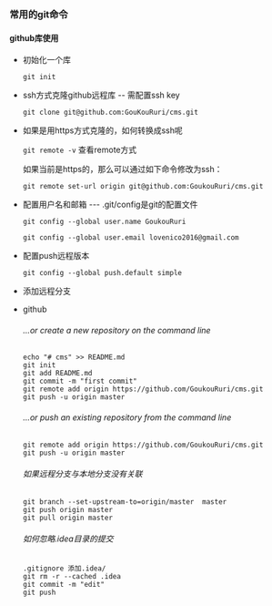 ### 常用的git命令

#### github库使用

- 初始化一个库

  ``git init``

- ssh方式克隆github远程库 -- 需配置ssh key

  ```git clone git@github.com:GouKouRuri/cms.git```

- 如果是用https方式克隆的，如何转换成ssh呢

  ```git remote -v```   查看remote方式

  如果当前是https的，那么可以通过如下命令修改为ssh：

  ```git remote set-url origin git@github.com:GoukouRuri/cms.git```

- 配置用户名和邮箱 --- .git/config是git的配置文件

  ```git config --global user.name GoukouRuri```

  ```git config --global user.email lovenico2016@gmail.com```

- 配置push远程版本

  ```git config --global push.default simple```

- 添加远程分支

- github

  ###### …or create a new repository on the command line

  ```
  echo "# cms" >> README.md
  git init
  git add README.md
  git commit -m "first commit"
  git remote add origin https://github.com/GoukouRuri/cms.git
  git push -u origin master
  ```

  ###### …or push an existing repository from the command line

  ```
  git remote add origin https://github.com/GoukouRuri/cms.git
  git push -u origin master
  
  ```

  ###### 如果远程分支与本地分支没有关联

  ```
  git branch --set-upstream-to=origin/master  master
  git push origin master
  git pull origin master
  ```

  ###### 如何忽略.idea目录的提交

  ```
  .gitignore 添加.idea/
  git rm -r --cached .idea
  git commit -m "edit"
  git push
  ```

